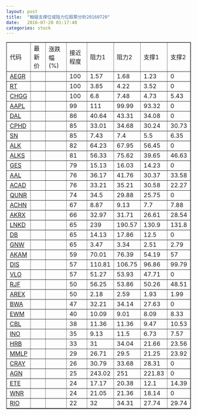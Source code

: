 ```yaml
---
layout: post
title:  "触碰支撑位或阻力位股票分析20160720"
date:   2016-07-20 01:17:40
categories: stock
---
```

<script type="text/javascript">
var stockList = []
stockList.push('gb_aegr');
stockList.push('gb_rt');
stockList.push('gb_chgg');
stockList.push('gb_aapl');
stockList.push('gb_dal');
stockList.push('gb_cphd');
stockList.push('gb_sn');
stockList.push('gb_alk');
stockList.push('gb_alks');
stockList.push('gb_ges');
stockList.push('gb_aal');
stockList.push('gb_acad');
stockList.push('gb_qunr');
stockList.push('gb_achn');
stockList.push('gb_akrx');
stockList.push('gb_lnkd');
stockList.push('gb_db');
stockList.push('gb_gnw');
stockList.push('gb_akam');
stockList.push('gb_dis');
stockList.push('gb_vlo');
stockList.push('gb_rjf');
stockList.push('gb_arex');
stockList.push('gb_bwa');
stockList.push('gb_ewm');
stockList.push('gb_cbl');
stockList.push('gb_ino');
stockList.push('gb_hrb');
stockList.push('gb_mmlp');
stockList.push('gb_cray');
stockList.push('gb_agn');
stockList.push('gb_ete');
stockList.push('gb_wnr');
stockList.push('gb_rio');
</script>
<table border="1">
 <tr>
 <td>代码</td>
 <td>最新价</td>
 <td>涨跌幅(%)</td>
 <td>接近程度</td>
 <td>阻力1</td>
 <td>阻力2</td>
 <td>支撑1</td>
 <td>支撑2</td>
</tr>
  <tr id="aegr" class="red">
  <td><a href="http://stock.finance.sina.com.cn/usstock/quotes/AEGR.html" target="_blank">AEGR</a></td><td></td><td></td><td>100</td><td>1.57</td><td>1.68</td><td>1.23</td><td>0</td></tr>
  <tr id="rt" class="red">
  <td><a href="http://stock.finance.sina.com.cn/usstock/quotes/RT.html" target="_blank">RT</a></td><td></td><td></td><td>100</td><td>3.85</td><td>4.22</td><td>3.52</td><td>0</td></tr>
  <tr id="chgg" class="green">
  <td><a href="http://stock.finance.sina.com.cn/usstock/quotes/CHGG.html" target="_blank">CHGG</a></td><td></td><td></td><td>100</td><td>6.8</td><td>7.48</td><td>4.73</td><td>5.43</td></tr>
  <tr id="aapl" class="red">
  <td><a href="http://stock.finance.sina.com.cn/usstock/quotes/AAPL.html" target="_blank">AAPL</a></td><td></td><td></td><td>99</td><td>111</td><td>99.99</td><td>93.32</td><td>0</td></tr>
  <tr id="dal" class="red">
  <td><a href="http://stock.finance.sina.com.cn/usstock/quotes/DAL.html" target="_blank">DAL</a></td><td></td><td></td><td>86</td><td>40.64</td><td>43.31</td><td>34.08</td><td>0</td></tr>
  <tr id="cphd" class="red">
  <td><a href="http://stock.finance.sina.com.cn/usstock/quotes/CPHD.html" target="_blank">CPHD</a></td><td></td><td></td><td>85</td><td>33.01</td><td>34.68</td><td>30.24</td><td>30.73</td></tr>
  <tr id="sn" class="green">
  <td><a href="http://stock.finance.sina.com.cn/usstock/quotes/SN.html" target="_blank">SN</a></td><td></td><td></td><td>85</td><td>7.43</td><td>7.4</td><td>5.5</td><td>6.35</td></tr>
  <tr id="alk" class="red">
  <td><a href="http://stock.finance.sina.com.cn/usstock/quotes/ALK.html" target="_blank">ALK</a></td><td></td><td></td><td>82</td><td>64.23</td><td>67.95</td><td>56.45</td><td>0</td></tr>
  <tr id="alks" class="green">
  <td><a href="http://stock.finance.sina.com.cn/usstock/quotes/ALKS.html" target="_blank">ALKS</a></td><td></td><td></td><td>81</td><td>56.33</td><td>75.62</td><td>39.65</td><td>46.63</td></tr>
  <tr id="ges" class="green">
  <td><a href="http://stock.finance.sina.com.cn/usstock/quotes/GES.html" target="_blank">GES</a></td><td></td><td></td><td>79</td><td>15.13</td><td>16.03</td><td>14.23</td><td>0</td></tr>
  <tr id="aal" class="red">
  <td><a href="http://stock.finance.sina.com.cn/usstock/quotes/AAL.html" target="_blank">AAL</a></td><td></td><td></td><td>76</td><td>36.17</td><td>41.76</td><td>30.37</td><td>33.58</td></tr>
  <tr id="acad" class="red">
  <td><a href="http://stock.finance.sina.com.cn/usstock/quotes/ACAD.html" target="_blank">ACAD</a></td><td></td><td></td><td>76</td><td>33.21</td><td>35.21</td><td>30.58</td><td>22.27</td></tr>
  <tr id="qunr" class="green">
  <td><a href="http://stock.finance.sina.com.cn/usstock/quotes/QUNR.html" target="_blank">QUNR</a></td><td></td><td></td><td>74</td><td>34.5</td><td>29.88</td><td>25.75</td><td>0</td></tr>
  <tr id="achn" class="red">
  <td><a href="http://stock.finance.sina.com.cn/usstock/quotes/ACHN.html" target="_blank">ACHN</a></td><td></td><td></td><td>67</td><td>8.87</td><td>9.13</td><td>7.7</td><td>7.88</td></tr>
  <tr id="akrx" class="red">
  <td><a href="http://stock.finance.sina.com.cn/usstock/quotes/AKRX.html" target="_blank">AKRX</a></td><td></td><td></td><td>66</td><td>32.97</td><td>31.71</td><td>26.61</td><td>28.54</td></tr>
  <tr id="lnkd" class="red">
  <td><a href="http://stock.finance.sina.com.cn/usstock/quotes/LNKD.html" target="_blank">LNKD</a></td><td></td><td></td><td>65</td><td>239</td><td>190.57</td><td>130.9</td><td>131.8</td></tr>
  <tr id="db" class="red">
  <td><a href="http://stock.finance.sina.com.cn/usstock/quotes/DB.html" target="_blank">DB</a></td><td></td><td></td><td>65</td><td>14.13</td><td>17.86</td><td>12.5</td><td>0</td></tr>
  <tr id="gnw" class="green">
  <td><a href="http://stock.finance.sina.com.cn/usstock/quotes/GNW.html" target="_blank">GNW</a></td><td></td><td></td><td>65</td><td>3.47</td><td>3.34</td><td>2.51</td><td>2.79</td></tr>
  <tr id="akam" class="green">
  <td><a href="http://stock.finance.sina.com.cn/usstock/quotes/AKAM.html" target="_blank">AKAM</a></td><td></td><td></td><td>59</td><td>70.01</td><td>76.39</td><td>54.19</td><td>57</td></tr>
  <tr id="dis" class="green">
  <td><a href="http://stock.finance.sina.com.cn/usstock/quotes/DIS.html" target="_blank">DIS</a></td><td></td><td></td><td>57</td><td>110.81</td><td>106.75</td><td>96.86</td><td>99.79</td></tr>
  <tr id="vlo" class="red">
  <td><a href="http://stock.finance.sina.com.cn/usstock/quotes/VLO.html" target="_blank">VLO</a></td><td></td><td></td><td>57</td><td>51.27</td><td>53.93</td><td>47.71</td><td>0</td></tr>
  <tr id="rjf" class="red">
  <td><a href="http://stock.finance.sina.com.cn/usstock/quotes/RJF.html" target="_blank">RJF</a></td><td></td><td></td><td>50</td><td>56.25</td><td>53.86</td><td>50.26</td><td>48.51</td></tr>
  <tr id="arex" class="green">
  <td><a href="http://stock.finance.sina.com.cn/usstock/quotes/AREX.html" target="_blank">AREX</a></td><td></td><td></td><td>50</td><td>2.18</td><td>2.59</td><td>1.93</td><td>1.99</td></tr>
  <tr id="bwa" class="red">
  <td><a href="http://stock.finance.sina.com.cn/usstock/quotes/BWA.html" target="_blank">BWA</a></td><td></td><td></td><td>47</td><td>32.21</td><td>34.14</td><td>27.63</td><td>0</td></tr>
  <tr id="ewm" class="green">
  <td><a href="http://stock.finance.sina.com.cn/usstock/quotes/EWM.html" target="_blank">EWM</a></td><td></td><td></td><td>40</td><td>10.09</td><td>9.01</td><td>8.09</td><td>8.33</td></tr>
  <tr id="cbl" class="red">
  <td><a href="http://stock.finance.sina.com.cn/usstock/quotes/CBL.html" target="_blank">CBL</a></td><td></td><td></td><td>38</td><td>11.36</td><td>11.36</td><td>9.47</td><td>10.53</td></tr>
  <tr id="ino" class="red">
  <td><a href="http://stock.finance.sina.com.cn/usstock/quotes/INO.html" target="_blank">INO</a></td><td></td><td></td><td>35</td><td>9.13</td><td>11.5</td><td>6.73</td><td>7.57</td></tr>
  <tr id="hrb" class="green">
  <td><a href="http://stock.finance.sina.com.cn/usstock/quotes/HRB.html" target="_blank">HRB</a></td><td></td><td></td><td>33</td><td>31</td><td>34.04</td><td>21.66</td><td>23.56</td></tr>
  <tr id="mmlp" class="green">
  <td><a href="http://stock.finance.sina.com.cn/usstock/quotes/MMLP.html" target="_blank">MMLP</a></td><td></td><td></td><td>29</td><td>26.71</td><td>29.5</td><td>21.25</td><td>23.92</td></tr>
  <tr id="cray" class="red">
  <td><a href="http://stock.finance.sina.com.cn/usstock/quotes/CRAY.html" target="_blank">CRAY</a></td><td></td><td></td><td>26</td><td>30.79</td><td>33.68</td><td>28.31</td><td>0</td></tr>
  <tr id="agn" class="red">
  <td><a href="http://stock.finance.sina.com.cn/usstock/quotes/AGN.html" target="_blank">AGN</a></td><td></td><td></td><td>25</td><td>243.02</td><td>251</td><td>221.83</td><td>0</td></tr>
  <tr id="ete" class="red">
  <td><a href="http://stock.finance.sina.com.cn/usstock/quotes/ETE.html" target="_blank">ETE</a></td><td></td><td></td><td>24</td><td>17.17</td><td>20.38</td><td>12.1</td><td>14.39</td></tr>
  <tr id="wnr" class="red">
  <td><a href="http://stock.finance.sina.com.cn/usstock/quotes/WNR.html" target="_blank">WNR</a></td><td></td><td></td><td>24</td><td>21.05</td><td>21.36</td><td>18.14</td><td>0</td></tr>
  <tr id="rio" class="red">
  <td><a href="http://stock.finance.sina.com.cn/usstock/quotes/RIO.html" target="_blank">RIO</a></td><td></td><td></td><td>22</td><td>32</td><td>34.31</td><td>27.74</td><td>29.74</td></tr>
</table>
